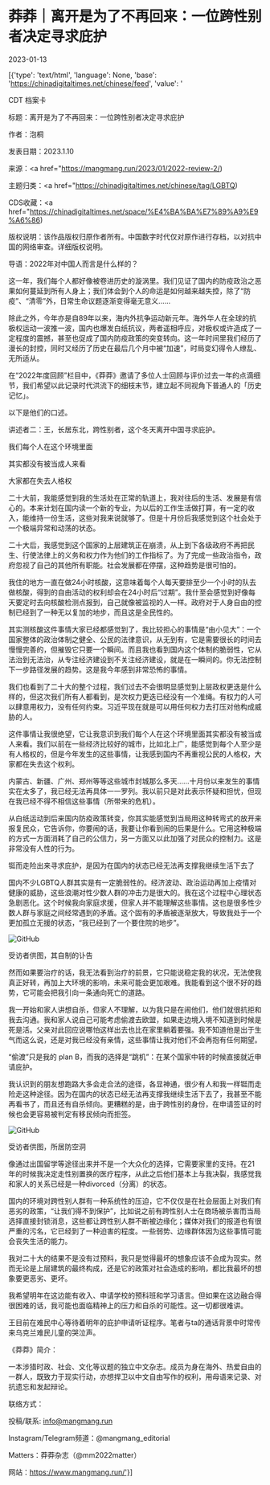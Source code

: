 # 莽莽｜离开是为了不再回来：一位跨性别者决定寻求庇护

2023-01-13

[{'type': 'text/html', 'language': None, 'base': 'https://chinadigitaltimes.net/chinese/feed', 'value': '

CDT 档案卡

标题：离开是为了不再回来：一位跨性别者决定寻求庇护

作者：泡桐

发表日期：2023.1.10

来源：<a href="https://mangmang.run/2023/01/2022-review-2/)

主题归类：<a href="https://chinadigitaltimes.net/chinese/tag/LGBTQ)

CDS收藏：<a href="https://chinadigitaltimes.net/space/%E4%BA%BA%E7%89%A9%E9%A6%86)

版权说明：该作品版权归原作者所有。中国数字时代仅对原作进行存档，以对抗中国的网络审查。详细版权说明。





导语：2022年对中国人而言是什么样的？

这一年，我们每个人都好像被卷进历史的漩涡里。我们见证了国内的防疫政治之恶果如何蔓延到所有人身上；我们体会到个人的命运是如何越来越失控，除了“防疫”、“清零”外，日常生命议题逐渐变得毫无意义……

除此之外，今年亦是自89年以来，海内外抗争运动新元年。海外华人在全球的抗极权运动一波推一波，国内也爆发白纸抗议，两者遥相呼应，对极权或许造成了一定程度的震撼，甚至也促成了国内防疫政策的突变转向。这一年时间里我们经历了漫长的封控，同时又经历了历史在最后几个月中被“加速”，时局变幻得令人缭乱、无所适从。

在“2022年度回顾”栏目中，《莽莽》邀请了多位人士回顾与评价过去一年的点滴细节，我们希望以此记录时代洪流下的细枝末节，建立起不同视角下普通人的「历史记忆」。

以下是他们的口述。

讲述者二：王，长居东北，跨性别者，这个冬天离开中国寻求庇护。



我们每个人在这个环境里面

其实都没有被当成人来看

大家都在失去人格权



二十大前，我能感觉到我的生活处在正常的轨道上，我对往后的生活、发展是有信心的。本来计划在国内读一个新的专业，为以后的工作生活做打算，有一定的收入，能维持一份生活，这些对我来说就够了。但是十月份后我感觉到这个社会处于一个极端异常和动荡的状态。

二十大后，我感觉到这个国家的上层建筑正在崩溃，从上到下各级政府不再把民生、行使法律上的义务和权力作为他们的工作指标了。为了完成一些政治指令，政府忽视了自己的其他所有职能。社会发展都在停摆，这种趋势是很可怕的。

我住的地方一直在做24小时核酸，这意味着每个人每天要排至少一个小时的队去做核酸，得到的自由活动的权利却会在24小时后“过期”。我什至会感觉到好像每天要定时去向核酸检测点报到，自己就像被监视的人一样。政府对于人身自由的控制已经到了一种无以复加的地步，而且这是全民性的。

其实测核酸这件事情大家已经都感觉到了，我比较担心的事情是“由小见大”：一个国家整体的政治体制之健全、公民的法律意识，从无到有，它是需要很长的时间去慢慢完善的，但摧毁它只要一个瞬间。而且我也看到国内这个体制的脆弱性，它从法治到无法治，从专注经济建设到不关注经济建设，就是在一瞬间的。你无法控制下一步路径发展的趋势。这是我今年感到非常恐怖的事情。

我们也看到了二十大的整个过程，我们过去不会很明显感觉到上层政权更迭是什么样的，但这次我们所有人都看到，是次权力更迭已经没有一个准绳。有权力的人可以肆意用权力，没有任何约束。习近平现在就是可以用任何权力去打压对他构成威胁的人。

这件事情让我很绝望，它让我意识到我们每个人在这个环境里面其实都没有被当成人来看。我们以前在一些经济比较好的城市，比如北上广，能感觉到每个人至少是有人格权的，但是今年发生的这些事情，让我感到国内不再重视公民的人格权，大家都在失去这个权利。

内蒙古、新疆、广州、郑州等等这些城市封城那么多天……十月份以来发生的事情实在太多了，我已经无法再具体一一罗列。我以前只是对此表示怀疑和担忧，但现在我已经不得不相信这些事情（所带来的危机）。

从白纸运动到后来国内防疫政策转变，你其实能感觉到当局用这种转弯式的放开来报复民众，它告诉你，你要闹的话，我要让你看到闹的后果是什么。它用这种极端的方式一方面消耗了自己的公信力，另一方面又以此加强了对民众的控制力。这是非常没有人性的行为。



铤而走险出来寻求庇护，是因为在国内的状态已经无法再支撑我继续生活下去了



国内不少LGBTQ人群其实是有一定脆弱性的。经济波动、政治运动再加上疫情对健康的威胁，这些浪潮对性少数人群的冲击力是很大的。我在这个过程中心理状态急剧恶化。这个时候我向家庭求援，但家人并不能理解这些事情。这也是很多性少数人群与家庭之间经常遇到的矛盾。这个固有的矛盾被逐渐放大，导致我处于一个更加孤立无援的状态，“我已经到了一个要住院的地步”。

![GitHub](https://mangmang.run/wp-content/uploads/2023/01/photo_2023-01-07-16.57.11-1024x768.jpeg)

受访者供图，其自制的讣告

然而如果要治疗的话，我无法看到治疗的前景，它只能说稳定我的状况，无法使我真正好转，再加上大环境的影响，未来可能会更加艰难。我能看到这个很不好的趋势，它可能会把我引向一条通向死亡的道路。

我一开始和家人讲想自杀，但家人不理解，以为我只是在闹他们，他们就很抗拒和我去沟通。我和家人说自己可能考虑偷渡去欧盟，如果走边境入境不知道到时候是死是活。父亲对此回应说哪怕这样出去也比在家里躺着要强。我不知道他是出于生气而这么说，还是对我已经没有亲情，这些事情让我对他们不会再抱有任何期望。

“偷渡”只是我的 plan B，而我的选择是“跳机”：在某个国家中转的时候直接就近申请庇护。

我认识到的朋友想跑路大多会走合法的途径，各显神通，很少有人和我一样铤而走险走这种途径。因为在国内的状态已经无法再支撑我继续生活下去了，我甚至不能再看书了，而且还有自杀倾向。更糟糕的是，由于跨性别的身份，在申请签证的时候也会更容易被判定有移民倾向而拒签。

![GitHub](https://mangmang.run/wp-content/uploads/2023/01/IMG_8685-1024x768.jpeg)

受访者供图，所居防空洞

像通过出国留学等途径出来并不是一个大众化的选择，它需要家里的支持。在21年的时候我决定走性别置换的医疗程序，从此之后他们基本上与我决裂，我感觉我和家人的关系已经是一种divorced（分离）的状态。

国内的环境对跨性别人群有一种系统性的压迫，它不仅仅是在社会层面上对我们有恶劣的政策，“让我们得不到保护”，比如说之前有跨性别人士在商场被杀害而当局选择直接封锁消息，这些都让跨性别人群不断被边缘化；媒体对我们的报道也有很严重的污名，它已经到了一种迫害的程度。一些弱势、边缘群体因为这些事情可能会丧失生活的能力。

我对二十大的结果不是没有过预料，我只是觉得最坏的想象应该不会成为现实。然而无论是上层建筑的最终构成，还是它的政策对社会造成的影响，都比我最坏的想象要更恶劣、更坏。

我希望明年在这边能有收入、申请学校的预科班和学习语言。但如果在这边融合得很困难的话，我可能也面临精神上的压力和自杀的可能性。这一切都很难讲。

王目前在难民中心等待着明年的庇护申请听证程序。笔者与ta的通话背景中时常传来乌克兰难民儿童的哭泣声。

《莽莽》简介：

一本涉猎时政、社会、文化等议题的独立中文杂志。成员为身在海外、热爱自由的一群人，既致力于现实行动，亦想捍卫以中文自由写作的权利，用母语来记录、对抗遗忘和发起辩论。

联络方式：

投稿/联系: info@mangmang.run

Instagram/Telegram频道：@mangmang_editorial

Matters：莽莽杂志（@mm2022matter）

网站：https://www.mangmang.run/'}]